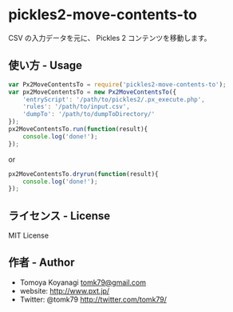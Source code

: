 # pickles2-move-contents-to

CSV の入力データを元に、 Pickles 2 コンテンツを移動します。


## 使い方 - Usage

```js
var Px2MoveContentsTo = require('pickles2-move-contents-to');
var px2MoveContentsTo = new Px2MoveContentsTo({
	'entryScript': '/path/to/pickles2/.px_execute.php',
	'rules': '/path/to/input.csv',
	'dumpTo': '/path/to/dumpToDirectory/'
});
px2MoveContentsTo.run(function(result){
	console.log('done!');
});
```

or

```js
px2MoveContentsTo.dryrun(function(result){
	console.log('done!');
});
```

## ライセンス - License

MIT License


## 作者 - Author

- Tomoya Koyanagi <tomk79@gmail.com>
- website: <http://www.pxt.jp/>
- Twitter: @tomk79 <http://twitter.com/tomk79/>
